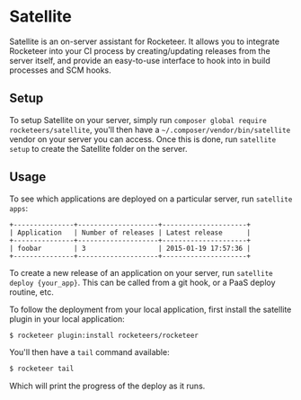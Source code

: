 # Satellite

Satellite is an on-server assistant for Rocketeer.
It allows you to integrate Rocketeer into your CI process by creating/updating releases from the server itself, and provide an easy-to-use interface to hook into in build processes and SCM hooks.

## Setup

To setup Satellite on your server, simply run `composer global require rocketeers/satellite`, you'll then have a `~/.composer/vendor/bin/satellite` vendor on your server you can access.
Once this is done, run `satellite setup` to create the Satellite folder on the server.

## Usage

To see which applications are deployed on a particular server, run `satellite apps`:

```
+---------------+--------------------+---------------------+
| Application   | Number of releases | Latest release      |
+---------------+--------------------+---------------------+
| foobar        | 3                  | 2015-01-19 17:57:36 |
+---------------+--------------------+---------------------+
```

To create a new release of an application on your server, run `satellite deploy {your_app}`. This can be called from a git hook, or a PaaS deploy routine, etc.

To follow the deployment from your local application, first install the satellite plugin in your local application:

```bash
$ rocketeer plugin:install rocketeers/rocketeer
```

You'll then have a `tail` command available:

```bash
$ rocketeer tail
```

Which will print the progress of the deploy as it runs.

